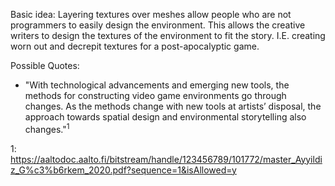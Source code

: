 
Basic idea: Layering textures over meshes allow people who are not programmers to easily design the environment. This allows the creative writers to design the textures of the environment to fit the story. I.E. creating worn out and decrepit textures for a post-apocalyptic game. 




Possible Quotes:
- "With technological advancements and emerging new tools, the methods for constructing video game environments go through changes. As the methods change with new tools at artists’ disposal, the approach towards spatial design and environmental storytelling also changes."$^1$




1: https://aaltodoc.aalto.fi/bitstream/handle/123456789/101772/master_Ayyildiz_G%c3%b6rkem_2020.pdf?sequence=1&isAllowed=y